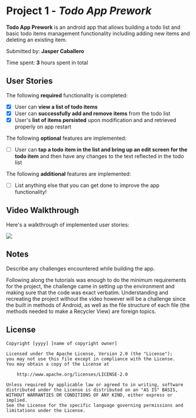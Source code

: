 # Project 1 - *Todo App Prework*

**Todo App Prework** is an android app that allows building a todo list and basic todo items management functionality including adding new items and deleting an existing item.

Submitted by: **Jasper Caballero**

Time spent: **3** hours spent in total

## User Stories

The following **required** functionality is completed:

* [X] User can **view a list of todo items**
* [X] User can **successfully add and remove items** from the todo list
* [X] User's **list of items persisted** upon modification and and retrieved properly on app restart

The following **optional** features are implemented:

* [ ] User can **tap a todo item in the list and bring up an edit screen for the todo item** and then have any changes to the text reflected in the todo list

The following **additional** features are implemented:

* [ ] List anything else that you can get done to improve the app functionality!

## Video Walkthrough

Here's a walkthrough of implemented user stories:

![](https://media.giphy.com/media/VAfrtylq9A6hrbJrEW/giphy.gif)


## Notes

Describe any challenges encountered while building the app.

Following along the tutorials was enough to do the minimum requirements for the project, the challenge came
in setting up the environment and making sure that the code was exact verbatim. Understanding and recreating
the project without the video however will be a challenge since the built in methods of Android, as well as 
the file structure of each file (the methods needed to make a Recycler View) are foreign topics. 

## License

    Copyright [yyyy] [name of copyright owner]

    Licensed under the Apache License, Version 2.0 (the "License");
    you may not use this file except in compliance with the License.
    You may obtain a copy of the License at

        http://www.apache.org/licenses/LICENSE-2.0

    Unless required by applicable law or agreed to in writing, software
    distributed under the License is distributed on an "AS IS" BASIS,
    WITHOUT WARRANTIES OR CONDITIONS OF ANY KIND, either express or implied.
    See the License for the specific language governing permissions and
    limitations under the License.
